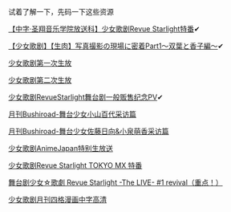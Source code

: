 试着了解一下，先码一下这些资源

[【中字·圣翔音乐学院放送科】少女歌剧Revue Starlight特番](https://www.bilibili.com/video/av21511002/)✔

[【少女歌剧】【生肉】写真撮影の現場に密着Part1～双葉と香子編～](https://www.bilibili.com/video/av22649169/)✔

[少女歌剧第一次生放](https://acg.tv/av13761402/)

[少女歌剧第二次生放](https://acg.tv/av16835395/)

[少女歌剧RevueStarlight舞台剧一般贩售纪念PV](https://acg.tv/av17255000/)✔

[月刊Bushiroad-舞台少女小山百代采访篇](https://acg.tv/av18063522/)

[月刊Bushiroad-舞台少女佐藤日向&小泉萌香采访篇](https://acg.tv/av19058666/)

[少女歌剧AnimeJapan特别生放送](https://acg.tv/av21266560/)

[少女歌剧Revue Starlight TOKYO MX 特番](https://acg.tv/av21511002/)

[舞台剧少女☆歌劇 Revue Starlight -The LIVE- #1 revival（重点！）](https://acg.tv/av22490328/)

[少女歌剧月刊四格漫画中字高清](https://www.bushiroad-cn.com/category/comic/)
